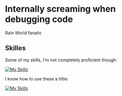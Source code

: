 # Internally screaming when debugging code


Rain World fanatic

## Skilles

Some of my skills, I'm not completely proficient though:

[![My Skills](https://skillicons.dev/icons?i=java,python,cs)](https://skillicons.dev)

I know how to use these a little:

[![My Skills](https://skillicons.dev/icons?i=blender,github,godot,unity,unreal,vscode)](https://skillicons.dev)

<!--
**Arvelmay/Arvelmay** is a ✨ _special_ ✨ repository because its `README.md` (this file) appears on your GitHub profile.
